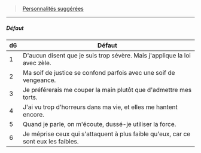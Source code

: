 ﻿---
!PersonalityDefectItem
Id: background_hommedeloi_hd.md#défaut
ParentLink: background_hommedeloi_hd.md#personnalités-suggérées
Name: Défaut
ParentName: Personnalités suggérées
NameLevel: 5
Attributes: {}
---
> [Personnalités suggérées](hd_background_hommedeloi_personnalites_suggerees.md)

---

##### Défaut

|d6|Défaut|
|---|---|
|1|D'aucun disent que je suis trop sévère. Mais j'applique la loi avec zèle.|
|2|Ma soif de justice se confond parfois avec une soif de vengeance.|
|3|Je préférerais me couper la main plutôt que d'admettre mes torts.|
|4|J'ai vu trop d'horreurs dans ma vie, et elles me hantent encore.|
|5|Quand je parle, on m'écoute, dussé-je utiliser la force.|
|6|Je méprise ceux qui s'attaquent à plus faible qu'eux, car ce sont eux les faibles.|

